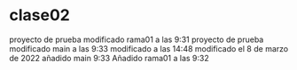 # clase02
proyecto de prueba modificado rama01 a las 9:31
proyecto de prueba modificado main a las 9:33
modificado a las 14:48
modificado el 8 de marzo de 2022
añadido main 9:33
Añadido rama01 a las 9:32

